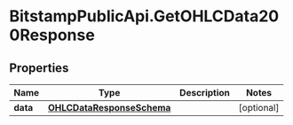 # BitstampPublicApi.GetOHLCData200Response

## Properties

Name | Type | Description | Notes
------------ | ------------- | ------------- | -------------
**data** | [**OHLCDataResponseSchema**](OHLCDataResponseSchema.md) |  | [optional] 


